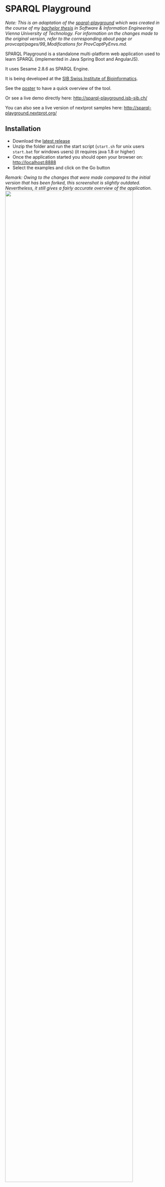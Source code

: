# SPARQL Playground

*Note: This is an adaptation of the <a target="_blank" href="https://github.com/calipho-sib/sparql-playground">sparql-playground</a> which was created
in the course of my <a target="_blank" href="https://github.com/raffaelfoidl/ProvCaptPyEnvs">bachelor thesis</a> in Software & Information Engineering Vienna University of Technology.
For information on the changes made to the original version, refer to the corresponding about page or provcapt/pages/99_Modifications for ProvCaptPyEnvs.md.*

SPARQL Playground is a standalone multi-platform web application used to learn SPARQL (implemented in Java Spring Boot and AngularJS). 

It uses Sesame 2.8.6 as SPARQL Engine. 

It is being developed at the <a target="_blank" href="https://www.isb-sib.ch/">SIB Swiss Institute of Bioinformatics</a>.  

See the <a href="assets/poster-sparql.png" target="_blank"> poster</a> to have a quick overview of the tool.

Or see a live demo directly here: <a target="_blank" href="http://sparql-playground.isb-sib.ch/">http://sparql-playground.isb-sib.ch/</a>

You can also see a live version of nextprot samples here: <a target="_blank" href="http://sparql-playground.nextprot.org/">http://sparql-playground.nextprot.org/</a>


## Installation
* Download the [latest release](https://github.com/raffaelfoidl/sparql-playground/tarball/master)
* Unzip the folder and run the start script (`start.sh` for unix users `start.bat` for windows users) (it requires java 1.8 or higher)
* Once the application started you should open your browser on: <a href="http://localhost:8888" target="_blank">http://localhost:8888</a>
* Select the examples and click on the Go button

*Remark: Owing to the changes that were made compared to the initial version that has been forked, this screenshot is slightly outdated.
Nevertheless, it still gives a fairly accurate overview of the application.* 
<a href="assets/screenshot.png" target="_blank"><img width="90%" src="assets/screenshot.png"/></a>

## Predefined RDF scenarios / datasets

There is a scenario predefined which can be launched using the `start.sh` (Linux, Mac) or `start.bat` (Windows) script.
It comes with some example source files with numerous RDF triples such that the queries included can be tried out immediately.

## Slides of the SPARQL course at SIB Lausanne, 8th of November 2016

* <a href="assets/lausanne2016-sparql-introduction.pdf" target="_blank">Introduction to RDF and SPARQL</a>
* <a href="assets/lausanne2016-sparql-nextprot.pdf" target="_blank">RDF and SPARQL within neXtProt</a>
* <a href="assets/uniprot-and-federated-queries.pdf" target="_blank">UniProt data model and federated queries</a>

## Other presentations

* <a href="https://github.com/raffaelfoidl/sparql-playground/tree/provcapt/assets/archives" target="_blank">Additional Slides on GitHub</a>

## Create your own RDF scenario (no programming skills are required) 

* You can create your own scenario by giving a directory as argument: `java -jar sparql-playgroud.war your-directory-name`


Your directory should exhibit the following subfolders>:

* `ttl-data`: a folder containing turtle file(s)
* `queries`: a folder containing the example queries showed in the first page 
* `prefixes.ttl`: a file containing the default prefixes to be added to queries
* `pages`: pages with markdown files for the About tab

**Notes:**

* If your dataset is reasonably large so that it can't be fit in memory (> 50'000 triples) you may want to add the property `-Drepository.type=native`. This will create a native repository (instead of a in memory datastore). The database will be persisted in a `sesame-db` folder. The first time it will take some time to create the structure, but once the application is restarted it will be instantaneous. 

* For development purposes you may want to set the java property `-Dspring.profiles.active=nocache` so the cache is not enabled (example queries, page, images, faqs ...) 

## Technology in use
* The SPARQL engine is Sesame 2.8.6
* The backend uses Spring Boot 1.2.3
* The frontend is built with angularJS 1.3 and bootstrap 3
* Requires Java 1.8 or higher

# License

The project is open source and free under the GNU GPL v2 License. The sources are available on <a target="_blank" href="https://github.com/raffaelfoidl/sparql-playground">GitHub</a>.

This project was forked from <a target="_blank" href="https://github.com/calipho-sib/sparql-playground">sparql-playground</a>, which
 in turn is a fork of the <a target="_blank" href="http://snorql.nextprot.org/">neXtProt snorql interface.</a>
